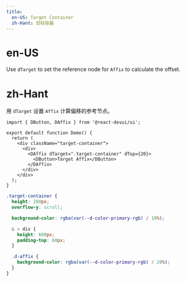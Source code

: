 ```yaml
---
title:
  en-US: Target Container
  zh-Hant: 目标容器
---
```


# en-US

Use `dTarget` to set the reference node for `Affix` to calculate the offset.

# zh-Hant

用 `dTarget` 设置 `Affix` 计算偏移的参考节点。

```tsx
import { DButton, DAffix } from '@react-devui/ui';

export default function Demo() {
  return (
    <div className="target-container">
      <div>
        <DAffix dTarget=".target-container" dTop={20}>
          <DButton>Target Affix</DButton>
        </DAffix>
      </div>
    </div>
  );
}
```

```scss
.target-container {
  height: 200px;
  overflow-y: scroll;

  background-color: rgba(var(--d-color-primary-rgb) / 10%);

  & > div {
    height: 600px;
    padding-top: 60px;
  }

  .d-affix {
    background-color: rgba(var(--d-color-primary-rgb) / 20%);
  }
}
```
